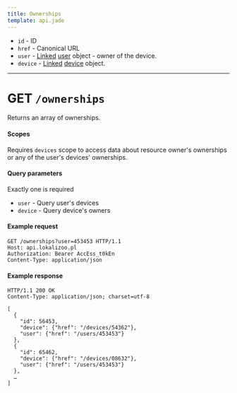 ```yaml
---
title: Ownerships
template: api.jade
---
```


- `id` - ID
- `href` - Canonical URL
- `user` - [Linked](../links.html) [user](users.html) object - owner of the device.
- `device` - [Linked](../links.html) [device](devices.html) object.

---

# GET `/ownerships`
Returns an array of ownerships.

#### Scopes
Requires `devices` scope to access data about resource owner's ownerships or any of the user's devices' ownerships.

#### Query parameters

Exactly one is required

- `user` - Query user's devices
- `device` - Query device's owners

#### Example request

```http
GET /ownerships?user=453453 HTTP/1.1
Host: api.lokalizoo.pl
Authorization: Bearer AccEss_t0kEn
Content-Type: application/json
```

#### Example response

```http
HTTP/1.1 200 OK
Content-Type: application/json; charset=utf-8

[
  {
    "id": 56453,
    "device": {"href": "/devices/54362"},
    "user": {"href": "/users/453453"}
  },
  {
    "id": 65462,
    "device": {"href": "/devices/08632"},
    "user": {"href": "/users/453453"}
  },
  …
]
```
